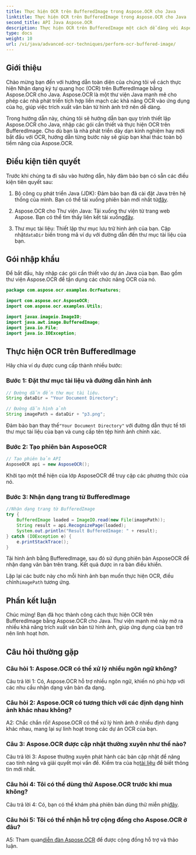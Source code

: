 ```yaml
---
title: Thực hiện OCR trên BufferedImage trong Aspose.OCR cho Java
linktitle: Thực hiện OCR trên BufferedImage trong Aspose.OCR cho Java
second_title: API Java Aspose.OCR
description: Thực hiện OCR trên BufferedImage một cách dễ dàng với Aspose.OCR cho Java. Trích xuất văn bản từ hình ảnh một cách liền mạch. Tải xuống ngay để có trải nghiệm nhận dạng văn bản linh hoạt.
type: docs
weight: 10
url: /vi/java/advanced-ocr-techniques/perform-ocr-buffered-image/
---
```

## Giới thiệu

Chào mừng bạn đến với hướng dẫn toàn diện của chúng tôi về cách thực hiện Nhận dạng ký tự quang học (OCR) trên BufferedImage bằng Aspose.OCR cho Java. Aspose.OCR là một thư viện Java mạnh mẽ cho phép các nhà phát triển tích hợp liền mạch các khả năng OCR vào ứng dụng của họ, giúp việc trích xuất văn bản từ hình ảnh trở nên dễ dàng.

Trong hướng dẫn này, chúng tôi sẽ hướng dẫn bạn quy trình thiết lập Aspose.OCR cho Java, nhập các gói cần thiết và thực hiện OCR trên BufferedImage. Cho dù bạn là nhà phát triển dày dạn kinh nghiệm hay mới bắt đầu với OCR, hướng dẫn từng bước này sẽ giúp bạn khai thác toàn bộ tiềm năng của Aspose.OCR.

## Điều kiện tiên quyết

Trước khi chúng ta đi sâu vào hướng dẫn, hãy đảm bảo bạn có sẵn các điều kiện tiên quyết sau:

1.  Bộ công cụ phát triển Java (JDK): Đảm bảo bạn đã cài đặt Java trên hệ thống của mình. Bạn có thể tải xuống phiên bản mới nhất từ[đây](https://www.oracle.com/java/technologies/javase-downloads.html).

2.  Aspose.OCR cho Thư viện Java: Tải xuống thư viện từ trang web Aspose. Bạn có thể tìm thấy liên kết tải xuống[đây](https://releases.aspose.com/ocr/java/).

3.  Thư mục tài liệu: Thiết lập thư mục lưu trữ hình ảnh của bạn. Cập nhật`dataDir` biến trong mã ví dụ với đường dẫn đến thư mục tài liệu của bạn.

## Gói nhập khẩu

Để bắt đầu, hãy nhập các gói cần thiết vào dự án Java của bạn. Bao gồm thư viện Aspose.OCR để tận dụng các chức năng OCR của nó.

```java
package com.aspose.ocr.examples.OcrFeatures;

import com.aspose.ocr.AsposeOCR;
import com.aspose.ocr.examples.Utils;

import javax.imageio.ImageIO;
import java.awt.image.BufferedImage;
import java.io.File;
import java.io.IOException;
```

## Thực hiện OCR trên BufferedImage

Hãy chia ví dụ được cung cấp thành nhiều bước:

### Bước 1: Đặt thư mục tài liệu và đường dẫn hình ảnh

```java
// Đường dẫn đến thư mục tài liệu.
String dataDir = "Your Document Directory";

// Đường dẫn hình ảnh
String imagePath = dataDir + "p3.png";
```

 Đảm bảo bạn thay thế`"Your Document Directory"` với đường dẫn thực tế tới thư mục tài liệu của bạn và cung cấp tên tệp hình ảnh chính xác.

### Bước 2: Tạo phiên bản AsposeOCR

```java
// Tạo phiên bản API
AsposeOCR api = new AsposeOCR();
```

Khởi tạo một thể hiện của lớp AsposeOCR để truy cập các phương thức của nó.

### Bước 3: Nhận dạng trang từ BufferedImage

```java
//Nhận dạng trang từ BufferedImage
try {
    BufferedImage loaded = ImageIO.read(new File(imagePath));
    String result = api.RecognizePage(loaded);
    System.out.println("Result BufferedImage: " + result);
} catch (IOException e) {
    e.printStackTrace();
}
```

Tải hình ảnh bằng BufferedImage, sau đó sử dụng phiên bản AsposeOCR để nhận dạng văn bản trên trang. Kết quả được in ra bàn điều khiển.

 Lặp lại các bước này cho mỗi hình ảnh bạn muốn thực hiện OCR, điều chỉnh`imagePath` tương ứng.

## Phần kết luận

Chúc mừng! Bạn đã học thành công cách thực hiện OCR trên BufferedImage bằng Aspose.OCR cho Java. Thư viện mạnh mẽ này mở ra nhiều khả năng trích xuất văn bản từ hình ảnh, giúp ứng dụng của bạn trở nên linh hoạt hơn.

## Câu hỏi thường gặp

### Câu hỏi 1: Aspose.OCR có thể xử lý nhiều ngôn ngữ không?

Câu trả lời 1: Có, Aspose.OCR hỗ trợ nhiều ngôn ngữ, khiến nó phù hợp với các nhu cầu nhận dạng văn bản đa dạng.

### Câu hỏi 2: Aspose.OCR có tương thích với các định dạng hình ảnh khác nhau không?

A2: Chắc chắn rồi! Aspose.OCR có thể xử lý hình ảnh ở nhiều định dạng khác nhau, mang lại sự linh hoạt trong các dự án OCR của bạn.

### Câu 3: Aspose.OCR được cập nhật thường xuyên như thế nào?

Câu trả lời 3: Aspose thường xuyên phát hành các bản cập nhật để nâng cao tính năng và giải quyết mọi vấn đề. Kiểm tra của họ[tài liệu](https://reference.aspose.com/ocr/java/) để biết thông tin mới nhất.

### Câu hỏi 4: Tôi có thể dùng thử Aspose.OCR trước khi mua không?

 Câu trả lời 4: Có, bạn có thể khám phá phiên bản dùng thử miễn phí[đây](https://releases.aspose.com/).

### Câu hỏi 5: Tôi có thể nhận hỗ trợ cộng đồng cho Aspose.OCR ở đâu?

 A5: Tham quan[diễn đàn Aspose.OCR](https://forum.aspose.com/c/ocr/16) để được cộng đồng hỗ trợ và thảo luận.